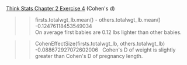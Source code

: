 [Think Stats Chapter 2 Exercise 4](http://greenteapress.com/thinkstats2/html/thinkstats2003.html#toc24) (Cohen's d)

>> firsts.totalwgt_lb.mean() - others.totalwgt_lb.mean()  
-0.12476118453549034  
On average first babies are 0.12 lbs lighter than other babies.  

>> CohenEffectSize(firsts.totalwgt_lb, others.totalwgt_lb)  
-0.088672927072602006  
Cohen's D of weight is slightly greater than Cohen's D of pregnancy length.

